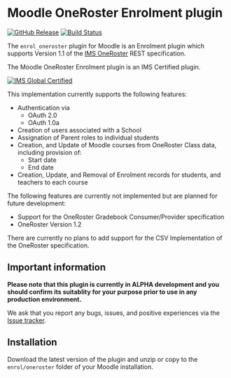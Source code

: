 # Moodle OneRoster Enrolment plugin
[![GitHub Release](https://img.shields.io/github/v/release/moodlehq/moodle-enrol_oneroster?include_prereleases)](https://github.com/moodlehq/moodle-enrol_oneroster/releases)
[![Build Status](https://travis-ci.com/moodlehq/moodle-enrol_oneroster.svg?branch=main)](https://travis-ci.com/moodlehq/moodle-enrol_oneroster)


The `enrol_oneroster` plugin for Moodle is an Enrolment plugin which supports Version 1.1 of the [IMS OneRoster](https://www.imsglobal.org/activity/onerosterlis) REST specification.

The Moodle OneRoster Enrolment plugin is an IMS Certified plugin.

[![IMS Global Certified](https://www.imsglobal.org/sites/default/files/IMSconformancelogoREG.png)](https://www.imscert.org)

This implementation currently supports the following features:

- Authentication via
  - OAuth 2.0
  - OAuth 1.0a
- Creation of users associated with a School
- Assignation of Parent roles to individual students
- Creation, and Update of Moodle courses from OneRoster Class data, including provision of:
  - Start date
  - End date
- Creation, Update, and Removal of Enrolment records for students, and teachers to each course

The following features are currently not implemented but are planned for future development:

- Support for the OneRoster Gradebook Consumer/Provider specification
- OneRoster Version 1.2

There are currently no plans to add support for the CSV Implementation of the OneRoster specification.

## Important information

**Please note that this plugin is currently in ALPHA development and you should confirm its suitablity for your purpose prior to use in any production environment.**

We ask that you report any bugs, issues, and positive experiences via the [Issue tracker](https://github.com/moodlehq/moodle-enrol_oneroster/issues).

## Installation

Download the latest version of the plugin and unzip or copy to the `enrol/oneroster` folder of your Moodle installation.
